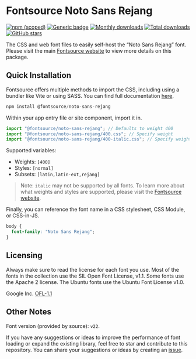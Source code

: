 # Fontsource Noto Sans Rejang

[![npm (scoped)](https://img.shields.io/npm/v/@fontsource/noto-sans-rejang?color=brightgreen)](https://www.npmjs.com/package/@fontsource/noto-sans-rejang) [![Generic badge](https://img.shields.io/badge/fontsource-passing-brightgreen)](https://github.com/fontsource/fontsource) [![Monthly downloads](https://badgen.net/npm/dm/@fontsource/noto-sans-rejang)](https://github.com/fontsource/fontsource) [![Total downloads](https://badgen.net/npm/dt/@fontsource/noto-sans-rejang)](https://github.com/fontsource/fontsource) [![GitHub stars](https://img.shields.io/github/stars/fontsource/fontsource.svg?style=social&label=Star)](https://github.com/fontsource/fontsource/stargazers)

The CSS and web font files to easily self-host the “Noto Sans Rejang” font. Please visit the main [Fontsource website](https://fontsource.org/fonts/noto-sans-rejang) to view more details on this package.

## Quick Installation

Fontsource offers multiple methods to import the CSS, including using a bundler like Vite or using SASS. You can find full documentation [here](https://fontsource.org/docs/getting-started/introduction).

```javascript
npm install @fontsource/noto-sans-rejang
```

Within your app entry file or site component, import it in.

```javascript
import "@fontsource/noto-sans-rejang"; // Defaults to weight 400
import "@fontsource/noto-sans-rejang/400.css"; // Specify weight
import "@fontsource/noto-sans-rejang/400-italic.css"; // Specify weight and style
```

Supported variables:
- Weights: `[400]`
- Styles: `[normal]`
- Subsets: `[latin,latin-ext,rejang]`

> Note: `italic` may not be supported by all fonts. To learn more about what weights and styles are supported, please visit the [Fontsource website](https://fontsource.org/fonts/noto-sans-rejang).

Finally, you can reference the font name in a CSS stylesheet, CSS Module, or CSS-in-JS.

```css
body {
  font-family: "Noto Sans Rejang";
}
```

## Licensing
Always make sure to read the license for each font you use. Most of the fonts in the collection use the SIL Open Font License, v1.1. Some fonts use the Apache 2 license. The Ubuntu fonts use the Ubuntu Font License v1.0.

Google Inc.
[OFL-1.1](http://scripts.sil.org/OFL)

## Other Notes
Font version (provided by source): `v22`.

If you have any suggestions or ideas to improve the performance of font loading or expand the existing library, feel free to star and contribute to this repository. You can share your suggestions or ideas by creating an [issue](https://github.com/fontsource/fontsource/issues).